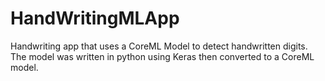 # HandWritingMLApp
Handwriting app that uses a CoreML Model to detect handwritten digits. The model was written in python using Keras then converted to a CoreML model.
